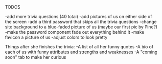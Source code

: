 TODOS

-add more trivia questions (40 total)
-add pictures of us on either side of the screen
-add a third password that skips all the trivia questions
-change site background to a blue-faded picture of us (maybe our first pic by Pine?)
-make the password component fade out everything behind it
-make favicon a picture of us
-adjust colors to look pretty

Things after she finishes the trivia:
	-A list of all her funny quotes
	-A bio of each of us with funny attributes and strengths and weaknesses
	-A "coming soon" tab to make her curious